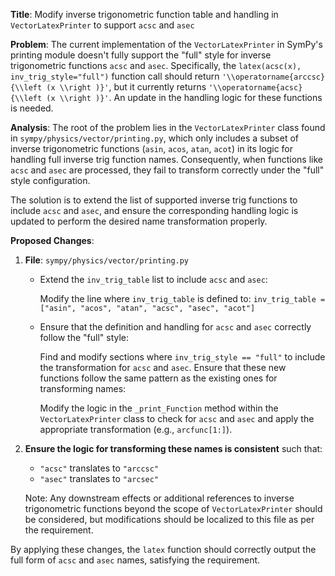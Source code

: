 **Title**: Modify inverse trigonometric function table and handling in `VectorLatexPrinter` to support `acsc` and `asec`

**Problem**:
The current implementation of the `VectorLatexPrinter` in SymPy's printing module doesn't fully support the "full" style for inverse trigonometric functions `acsc` and `asec`. Specifically, the `latex(acsc(x), inv_trig_style="full")` function call should return `'\\operatorname{arccsc}{\\left (x \\right )}'`, but it currently returns `'\\operatorname{acsc}{\\left (x \\right )}'`. An update in the handling logic for these functions is needed.

**Analysis**:
The root of the problem lies in the `VectorLatexPrinter` class found in `sympy/physics/vector/printing.py`, which only includes a subset of inverse trigonometric functions (`asin`, `acos`, `atan`, `acot`) in its logic for handling full inverse trig function names. Consequently, when functions like `acsc` and `asec` are processed, they fail to transform correctly under the "full" style configuration. 

The solution is to extend the list of supported inverse trig functions to include `acsc` and `asec`, and ensure the corresponding handling logic is updated to perform the desired name transformation properly.

**Proposed Changes**:

1. **File**: `sympy/physics/vector/printing.py`

    - Extend the `inv_trig_table` list to include `acsc` and `asec`:

        Modify the line where `inv_trig_table` is defined to:
        `inv_trig_table = ["asin", "acos", "atan", "acsc", "asec", "acot"]`

    - Ensure that the definition and handling for `acsc` and `asec` correctly follow the "full" style:
  
        Find and modify sections where `inv_trig_style == "full"` to include the transformation for `acsc` and `asec`. Ensure that these new functions follow the same pattern as the existing ones for transforming names:

        Modify the logic in the `_print_Function` method within the `VectorLatexPrinter` class to check for `acsc` and `asec` and apply the appropriate transformation (e.g., `arcfunc[1:]`).

2. **Ensure the logic for transforming these names is consistent** such that:
   
    - `"acsc"` translates to `"arccsc"`
    - `"asec"` translates to `"arcsec"`

    Note: Any downstream effects or additional references to inverse trigonometric functions beyond the scope of `VectorLatexPrinter` should be considered, but modifications should be localized to this file as per the requirement.

By applying these changes, the `latex` function should correctly output the full form of `acsc` and `asec` names, satisfying the requirement.